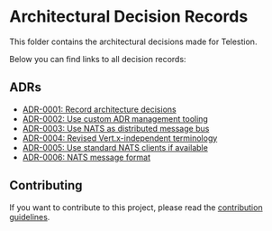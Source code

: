 # Architectural Decision Records

This folder contains the architectural decisions made for Telestion.

Below you can find links to all decision records:

## ADRs

- [ADR-0001: Record architecture decisions](./adrs/0001-record-architecture-decisions.md)
- [ADR-0002: Use custom ADR management tooling](./adrs/0002-use-custom-adr-management-tooling.md)
- [ADR-0003: Use NATS as distributed message bus](./adrs/0003-use-nats-as-distributed-message-bus.md)
- [ADR-0004: Revised Vert.x-independent terminology](./adrs/0004-revised-vert-x-independent-terminology.md)
- [ADR-0005: Use standard NATS clients if available](./adrs/0005-use-standard-nats-clients-if-available.md)
- [ADR-0006: NATS message format](./adrs/0006-nats-message-format.md)
<!-- INSERTION_MARK_DO_NO_DELETE -->

## Contributing

If you want to contribute to this project, please read the [contribution guidelines](../CONTRIBUTING.md).
